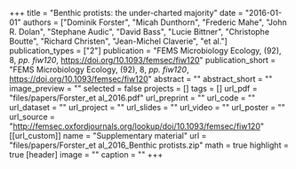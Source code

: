 +++
title = "Benthic protists: the under-charted majority"
date = "2016-01-01"
authors = ["Dominik Forster", "Micah Dunthorn", "Frederic Mahe", "John R. Dolan", "Stephane Audic", "David Bass", "Lucie Bittner", "Christophe Boutte", "Richard Christen", "Jean-Michel Claverie", "et al."]
publication_types = ["2"]
publication = "FEMS Microbiology Ecology, (92), 8, _pp. fiw120_, https://doi.org/10.1093/femsec/fiw120"
publication_short = "FEMS Microbiology Ecology, (92), 8, _pp. fiw120_, https://doi.org/10.1093/femsec/fiw120"
abstract = ""
abstract_short = ""
image_preview = ""
selected = false
projects = []
tags = []
url_pdf = "files/papers/Forster_et al_2016.pdf"
url_preprint = ""
url_code = ""
url_dataset = ""
url_project = ""
url_slides = ""
url_video = ""
url_poster = ""
url_source = "http://femsec.oxfordjournals.org/lookup/doi/10.1093/femsec/fiw120"
[[url_custom]]
    name = "Supplementary material"
    url = "files/papers/Forster_et al_2016_Benthic protists.zip"
math = true
highlight = true
[header]
image = ""
caption = ""
+++
